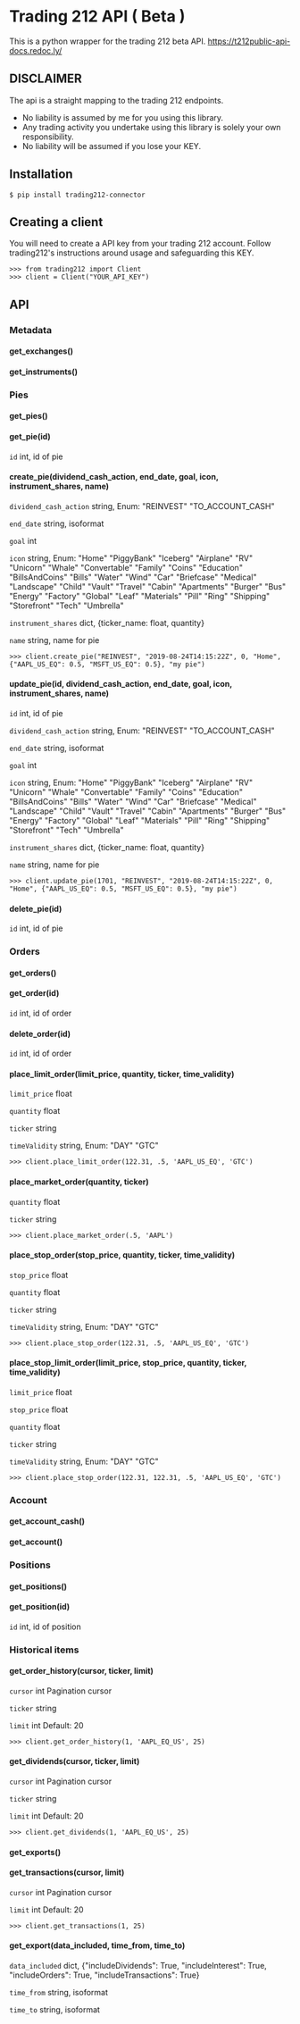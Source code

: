 # Trading 212 API ( Beta )

This is a python wrapper for the trading 212 beta API. https://t212public-api-docs.redoc.ly/

## DISCLAIMER
The api is a straight mapping to the trading 212 endpoints.  
- No liability is assumed by me for you using this library.  
- Any trading activity you undertake using this library is solely your own responsibility. 
- No liability will be assumed if you lose your KEY.

## Installation
```
$ pip install trading212-connector
```

## Creating a client

You will need to create a API key from your trading 212 account. Follow trading212's instructions around usage and safeguarding this KEY.

```
>>> from trading212 import Client
>>> client = Client("YOUR_API_KEY")
```

## API

### Metadata

#### get_exchanges()

#### get_instruments()

### Pies

#### get_pies()

#### get_pie(id)
```id``` int, id of pie

#### create_pie(dividend_cash_action, end_date, goal, icon, instrument_shares, name)
```dividend_cash_action``` string, Enum: "REINVEST" "TO_ACCOUNT_CASH"

```end_date``` string, <date-time> isoformat

```goal``` int

```icon``` string, Enum: "Home" "PiggyBank" "Iceberg" "Airplane" "RV" "Unicorn" "Whale" "Convertable" "Family" "Coins" "Education" "BillsAndCoins" "Bills" "Water" "Wind" "Car" "Briefcase" "Medical" "Landscape" "Child" "Vault" "Travel" "Cabin" "Apartments" "Burger" "Bus" "Energy" "Factory" "Global" "Leaf" "Materials" "Pill" "Ring" "Shipping" "Storefront" "Tech" "Umbrella"

```instrument_shares``` dict, {ticker_name: float, quantity}

```name``` string,  name for pie

```
>>> client.create_pie("REINVEST", "2019-08-24T14:15:22Z", 0, "Home", {"AAPL_US_EQ": 0.5, "MSFT_US_EQ": 0.5}, "my pie")
```

#### update_pie(id, dividend_cash_action, end_date, goal, icon, instrument_shares, name)
```id``` int, id of pie

```dividend_cash_action``` string, Enum: "REINVEST" "TO_ACCOUNT_CASH"

```end_date``` string, <date-time> isoformat

```goal``` int

```icon``` string, Enum: "Home" "PiggyBank" "Iceberg" "Airplane" "RV" "Unicorn" "Whale" "Convertable" "Family" "Coins" "Education" "BillsAndCoins" "Bills" "Water" "Wind" "Car" "Briefcase" "Medical" "Landscape" "Child" "Vault" "Travel" "Cabin" "Apartments" "Burger" "Bus" "Energy" "Factory" "Global" "Leaf" "Materials" "Pill" "Ring" "Shipping" "Storefront" "Tech" "Umbrella"

```instrument_shares``` dict, {ticker_name: float, quantity}

```name``` string,  name for pie

```
>>> client.update_pie(1701, "REINVEST", "2019-08-24T14:15:22Z", 0, "Home", {"AAPL_US_EQ": 0.5, "MSFT_US_EQ": 0.5}, "my pie")
```

#### delete_pie(id)
```id``` int, id of pie

### Orders

#### get_orders()

#### get_order(id)
```id``` int, id of order

#### delete_order(id)
```id``` int, id of order


#### place_limit_order(limit_price, quantity, ticker, time_validity)
```limit_price``` float

```quantity``` float

```ticker``` string	

```timeValidity``` string,  Enum: "DAY" "GTC"

```
>>> client.place_limit_order(122.31, .5, 'AAPL_US_EQ', 'GTC')
```

#### place_market_order(quantity, ticker)
```quantity``` float

```ticker``` string

```
>>> client.place_market_order(.5, 'AAPL')
```


#### place_stop_order(stop_price, quantity, ticker, time_validity)
```stop_price``` float

```quantity``` float

```ticker``` string	

```timeValidity``` string,  Enum: "DAY" "GTC"

```
>>> client.place_stop_order(122.31, .5, 'AAPL_US_EQ', 'GTC')
```


#### place_stop_limit_order(limit_price, stop_price, quantity, ticker, time_validity)
```limit_price``` float

```stop_price``` float

```quantity``` float

```ticker``` string	

```timeValidity``` string,  Enum: "DAY" "GTC"

```
>>> client.place_stop_order(122.31, 122.31, .5, 'AAPL_US_EQ', 'GTC')
```

### Account

#### get_account_cash()

#### get_account()

### Positions

#### get_positions()

#### get_position(id)
```id``` int, id of position

### Historical items

#### get_order_history(cursor, ticker, limit)
```cursor``` int <int64> Pagination cursor

```ticker``` string

```limit```	int <int32> Default: 20

```
>>> client.get_order_history(1, 'AAPL_EQ_US', 25)
```

#### get_dividends(cursor, ticker, limit)
```cursor``` int <int64> Pagination cursor

```ticker``` string

```limit```	int <int32> Default: 20

```
>>> client.get_dividends(1, 'AAPL_EQ_US', 25)
```

#### get_exports()

#### get_transactions(cursor, limit)
```cursor``` int <int64> Pagination cursor

```limit```	int <int32> Default: 20

```
>>> client.get_transactions(1, 25)
```

#### get_export(data_included, time_from, time_to)
```data_included``` dict, {"includeDividends": True, "includeInterest": True, "includeOrders": True, "includeTransactions": True}

```time_from``` string, isoformat

```time_to``` string, isoformat